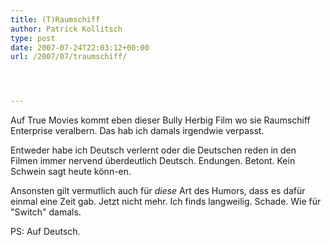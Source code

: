 ```yaml
---
title: (T)Raumschiff
author: Patrick Kollitsch
type: post
date: 2007-07-24T22:03:12+00:00
url: /2007/07/traumschiff/




---
```

Auf True Movies kommt eben dieser Bully Herbig Film wo sie Raumschiff Enterprise veralbern. Das hab ich damals irgendwie verpasst.

Entweder habe ich Deutsch verlernt oder die Deutschen reden in den Filmen immer nervend &uuml;berdeutlich Deutsch. Endungen. Betont. Kein Schwein sagt heute k&ouml;nn-en.

Ansonsten gilt vermutlich auch f&uuml;r _diese_ Art des Humors, dass es daf&uuml;r einmal eine Zeit gab. Jetzt nicht mehr. Ich finds langweilig. Schade. Wie f&uuml;r "Switch" damals. 

PS: Auf Deutsch.
